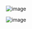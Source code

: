 ![image](https://github.com/shekharbiswas/system-design/assets/32758439/94128b6e-8a71-419a-aea0-d26038cc4c8a)

![image](https://github.com/shekharbiswas/system-design/assets/32758439/99fa7350-bff8-4b7d-9c85-79ffa759ccc8)

